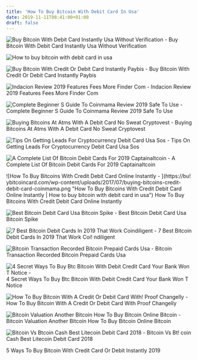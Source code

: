 ```yaml
---
title: 'How To Buy Bitcoin With Debit Card In Usa'
date: 2019-11-11T08:41:00+01:00
draft: false
---
```


![Buy Bitcoin With Debit Card Instantly Usa Without Verification - ](https://bitcoinbestbuy.com/wp-content/uploads/2017/11/create-account-at-kraken.png "Buy Bitcoin With Debit Card Instantly Usa Without Verification | How to buy bitcoin with debit card in usa") Buy Bitcoin With Debit Card Instantly Usa Without Verification

![How to buy bitcoin with debit card in usa](https://coinlist.me/wp-content/uploads/2017/11/Coinbase-GDAX-ETC-Withdrawals-Bitcoin.png "How to buy bitcoin with debit card in usa") 

![Buy Bitcoin With Credit Or Debit Card Instantly Paybis - ](https://paybis.com/resources/guide/step-by-step-1.png "Buy Bitcoin With Credit Or Debit Card Instantly Paybis | How to buy bitcoin with debit card in usa") Buy Bitcoin With Credit Or Debit Card Instantly Paybis 

![Indacion Review 2019 Features Fees More Finder Com - ](https://d1ic4altzx8ueg.cloudfront.net/finder-us/wp-uploads/2017/03/indacoin-screenshot.png "Indacion Review 2019 Features Fees More Finder Com | How to buy bitcoin with debit card in usa") Indacion Review 2019 Features Fees More Finder Com

![Complete Beginner S Guide To Coinmama Review 2019 Safe To Use - ](https://blockonomi-9fcd.kxcdn.com/wp-content/uploads/2017/11/coinmama-website.jpg "Complete Beginner S Guide To Coinmama Review 2019 Safe To Use | How to buy bitcoin with debit card in usa") Complete Beginner S Guide To Coinmama Review 2019 Safe To Use

![Buying Bitcoins At Atms With A Debit Card No Sweat Cryptovest - ](https://cryptovest.com/images/thumbs/5bcdf30f9d2eeb2eeb0d9467_700xauto.png "Buying Bi!   tcoins At Atms With A Debit Card No Sweat Cryptovest | How to !   buy bitcoin with debit card in usa") Buying Bitcoins At Atms With A Debit Card No Sweat Cryptovest

![Tips On Getting Leads For Cryptocurrency Debit Card Usa Sos - ](https://steemitimages.com/0x0/http://www.randyhilarski.com/wp-content/uploads/2016/10/bitcoin-debit-card-wirex.png "Tips On Getting Leads For Cryptocurrency Debit Card Usa Sos | How to buy bitcoin with debit card in usa") Tips On Getting Leads For Cryptocurrency Debit Card Usa Sos

![A Complete List Of Bitcoin Debit Cards For 2019 Captainaltcoin - ](https://captainaltcoin.com/wp-content/uploads/2017/08/A-Complete-List-Of-Bitcoin-Debit-Cards-2-1.png "A Complete List Of Bitcoin Debit Cards For 2019 Captainaltcoin | How to buy bitcoin with debit card in usa") A Complete List Of Bitcoin Debit Cards For 2019 Captainaltcoin

![How To Buy Bitcoins With Credit Debit Card Online Instantly - ](https://bu!   ybitcoincard.com/wp-content/uploads/2017/07/buying-bitcoins-credit-debit-card-coinmama.png "How To Buy Bitcoins With Credit Debit Card Online Instantly | How to buy bitcoin with debit card in usa") How To Buy Bitcoins With Credit Debit Card Online Instantly

![Best Bitcoin Debit Card Usa Bitcoin Spike - ](https://micky.com.au/wp-content/uploads/2018/12/bitcoin-card-696x341.png "Best Bitcoin Debit Card Usa Bitcoin Spike | How to buy bitcoin with debit card in usa") Best Bitcoin Debit Card Usa Bitcoin Spike

![7 Best Bitcoin Debit Cards In 2019 That Work Coindiligent - ](https://coindiligent.com/wp-content/uploads/2019/03/Best-bitcoin-debit-cards.png "7 Best Bitcoin Debit Cards In 2019 That Work Coindiligent | How to buy bitcoin with !   debit card in usa") 7 Best Bitcoin Debit Cards In 2019 That Work Coi! ndiligent

![Bitcoin Transaction Recorded Bitcoin Prepaid Cards Usa - ](http://www.legalexecutiveinstitute.com/wp-content/uploads/2018/11/landing-card-panel.b2dba217.png "Bitcoin Transaction Recorded Bitcoin Prepaid Cards Usa | How to buy bitcoin with debit card in usa") Bitcoin Transaction Recorded Bitcoin Prepaid Cards Usa

![4 Secret Ways To Buy Btc Bitcoin With Debit Credit Card Your Bank Won T Notice - ](https://i.ytimg.com/vi/Flt5bKsQJvo/maxresdefault.jpg "4 Secret Ways To Buy Btc Bitcoin With Debit Credit Card Your Bank Won T Notice | How to buy bitcoin with debit card in usa") 4 Secret Ways To Buy Btc Bitcoin With Debit Credit Card Your Bank Won T Notice

![How To Buy Bitcoin With A Credit Or Debit Card With!    Proof Changelly - ](https://i.ytimg.com/vi/8pbUiOthGds/maxresdefault.jpg "How To Buy Bitcoin With A Credit Or Debit Card With Proof Changelly | How to buy bitcoin with debit card in usa") How To Buy Bitcoin With A Credit Or Debit Card With Proof Changelly

![Bitcoin Valuation Another Bitcoin How To Buy Bitcoin Online Bitcoin - ](https://i.pinimg.com/736x/31/57/78/315778ddda155ac3db0f25dee022064a.jpg "Bitcoin Valuation Another Bitcoin How To Buy Bitcoin Online Bitcoin | How to buy bitcoin with debit card in usa") Bitcoin Valuation Another Bitcoin How To Buy Bitcoin Online Bitcoin

![Bitcoin Vs Btcoin Cash Best Litecoin Debit Card 2018 - ](https://i1.wp.com/coinwriting.com/wp-content/uploads/2018/03/buy-bitcoin-with-debit-card.png?fit\u003d696,516\u0026ssl\u003d1 "Bitcoin Vs Btcoin Cash Best Litecoin Debit Card 2018 | How to buy bitcoin with debit card in usa") Bitcoin Vs Bt! coin Cash Best Litecoin Debit Card 2018

5 Ways To Buy Bitcoin With Credit Card Or Debit Instantly 2019